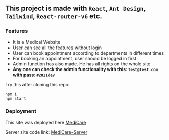 ## This project is made with `React`, `Ant Design`, `Tailwind`, `React-router-v6` etc.

### Features

-   It is a Medical Website
-   User can see all the features without login
-   User can book appointment according to departments in different times
-   For booking an appointment, user should be logged in first
-   Admin function has also made. He has all rights on the whole site
-   **Any one can check the admin functionality with this: `test@test.com` with pass: `#2021dev`**

Try this after cloning this repo:

```
npm i
npm start
```

### Deployment

This site was deployed here [MediCare](https://medi-care-a6f20.web.app/)

Server site code link: [MediCare-Server](https://github.com/lutfor779/MediCare-Server)
